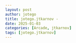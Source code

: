 ```yaml
---
layout: post
author: jotego
title: jotego.jtkarnov - 
date: 2025-01-03
categories: [Arcade, jtkarnov]
tags: [jotego.jtkarnov]
---
```


